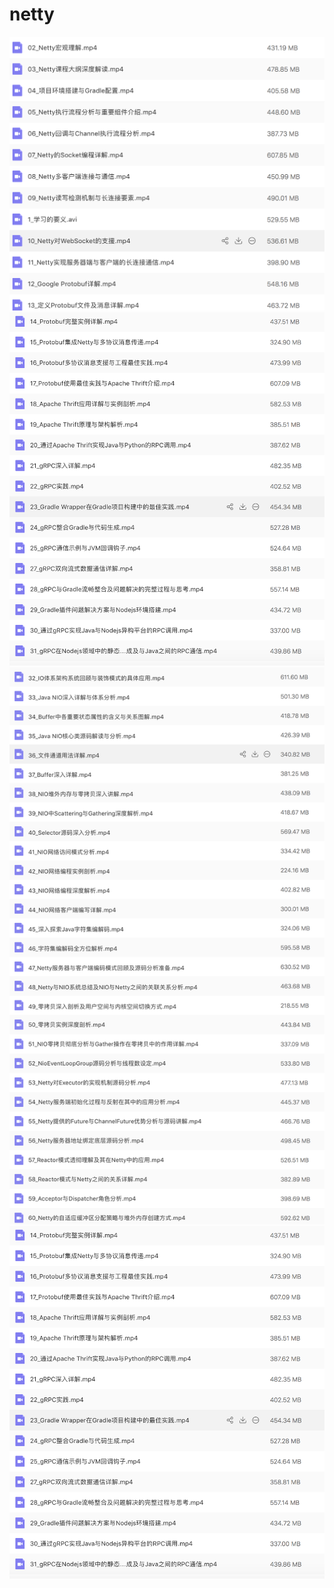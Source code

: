 # netty
![image](https://github.com/1244610964/netty/blob/master/1WX20181009-193141%402x.png)
![image](https://github.com/1244610964/netty/blob/master/2WX20181009-193455%402x.png)
![image](https://github.com/1244610964/netty/blob/master/3WX20181009-195340%402x.png)
![image](https://github.com/1244610964/netty/blob/master/2WX20181009-193455%402x.png)
